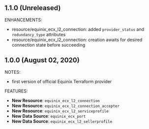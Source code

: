 ## 1.1.0 (Unreleased)

ENHANCEMENTS:

- resource/equinix_ecx_l2_connection: added `provider_status` and
 `redundancy_type` attributes
- resource/equinix_ecx_l2_connection: creation awaits for desired
connection state before succeeding

## 1.0.0 (August 02, 2020)

NOTES:

- first version of official Equinix Terraform provider

FEATURES:

- **New Resource**: `equinix_ecx_l2_connection`
- **New Resource**: `equinix_ecx_l2_connection_accepter`
- **New Resource**: `equinix_ecx_l2_serviceprofile`
- **New Data Source**: `equinix_ecx_port`
- **New Data Source**: `equinix_ecx_l2_sellerprofile`
